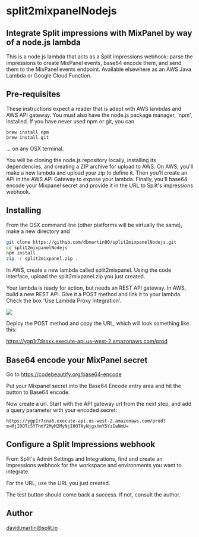 # split2mixpanelNodejs

## Integrate Split impressions with MixPanel by way of a node.js lambda

This is a node.js lambda that acts as a Split impressions webhook: parse the impressions to create MixPanel events, base64 encode them, and send them to the MixPanel events endpoint. Available elsewhere as an AWS Java Lambda or Google Cloud Function.

## Pre-requisites

These instructions expect a reader that is adept with AWS lambdas and AWS API gateway. You must also have the node.js package manager, 'npm', installed.  If you have never used npm or git, you can 

```
brew install npm
brew install git
```
... on any OSX terminal.

You will be cloning the node.js repository locally, installing its dependencies, and creating a ZIP archive for upload to AWS.  On AWS, you'll make a new lambda and upload your zip to define it.  Then you'll create an API in the AWS API Gateway to expose your lambda.  Finally, you'll base64 encode your Mixpanel secret and provide it in the URL to Split's impressions webhook.

## Installing

From the OSX command line (other platforms will be virtually the same), make a new directory and 

```bash
git clone https://github.com/dbmartin00/split2mixpanelNodejs.git
cd split2mixpanelNodejs
npm install 
zip -r split2mixpanel.zip .
```

In AWS, create a new lambda called split2mixpanel.  Using the code interface, upload the split2mixpanel.zip you just created.

Your lambda is ready for action, but needs an REST API gateway.  In AWS, build a new REST API.  Give it a POST method and link it to your lambda.  Check the box 'Use Lambda Proxy Integration'.

<img src="http://www.cortazar-split.org/lambda_proxy.png"/>

Deploy the POST method and copy the URL, which will look something like this:

https://ygp1r7dssxx.execute-api.us-west-2.amazonaws.com/prod
 
## Base64 encode your MixPanel secret

Go to https://codebeautify.org/base64-encode

Put your Mixpanel secret into the Base64 Encode entry area and hit the button to Base64 encode.

Now create a url.  Start with the API gateway url from the next step, and add a query parameter with your encoded secret:

```
https://ygp1r7cna6.execute-api.us-west-2.amazonaws.com/prod?m=MjI0OTc5YThmY2MyM2MyNjI0OTAyNjgxYmY5YzIwNmU=
```

## Configure a Split Impressions webhook

From Split's Admin Settings and Integrations, find and create an Impressions webhook for the workspace and environments you want to integrate.

For the URL, use the URL you just created.

The test button should come back a success.  If not, consult the author.

## Author

david.martin@split.io
